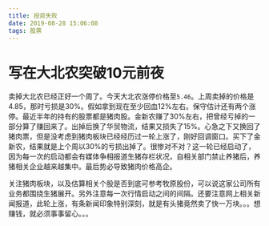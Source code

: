 ```yaml
---
title: 投资失败
date: 2019-08-28 15:06:08
tags: 股票
---
```


# 写在大北农突破10元前夜

卖掉大北农已经正好一个周了。今天大北农涨停价格至`5.46`。上周卖掉的价格是4.85，那时亏损是30%。假如拿到现在至少回血12%左右。保守估计还有两个涨停。最近半年的持有的股票都是猪肉股。金新农赚了30%左右，把曾经亏掉的一部分算了赚回来了。出掉后换了华贸物流，结果又损失了15%。心急之下又换回了猪肉票，但是没考虑到猪肉板块已经经历过一轮上涨了，刚好回调窗口。买下了金新农，结果就是上个周以30%的亏损出掉了。很惨对不对？这一轮已经启动了，因为每一次的启动都会有媒体争相报道生猪存栏状况，自相关部门禁止养猪后，养猪相关企业越来越集中。最后势必导致猪肉价格高企。

​	关注猪肉板块，以及估算相关个股是否到底可参考牧原股份，可以说这家公司所有业务都围绕生猪展开。另外注意每一次行情启动之间的间隔。还要注意网上相关新闻报道，此轮上涨，有条新闻印象特别深刻，就是有头猪竟然卖了快一万块。。。想赚钱，就必须事事留心。。。

